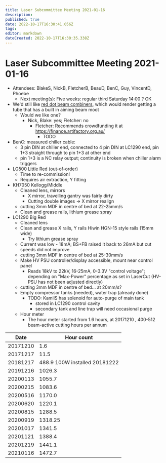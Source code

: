 ```yaml
---
title: Laser Subcommittee Meeting 2021-01-16
description: 
published: true
date: 2022-10-17T16:30:41.056Z
tags: 
editor: markdown
dateCreated: 2022-10-17T16:30:35.338Z
---
```


# Laser Subcommittee Meeting 2021-01-16

-   Attendees: BlakeS, NickB, FletcherB, BeauD, BenC, Guy, VincentD, Phoebe
    -   Next meeting(s): Five weeks: regular third Saturday 14:00 ? OK
-   We'd still like [red dot beam combiners](/subcommittee/laser-minutes-20191216), which would render getting a tube that has a built in aiming beam moot
    -   Would we like one?
        -   Nick, Blake: yes; Fletcher: no
            -   Fletcher: Recommends crowdfunding it at <https://finance.artifactory.org.au/>
                -   TODO
-   BenC: measured chiller cable:
    -   3 pin DIN at chiller end, connected to 4 pin DIN at LC1290 end, pin 1+3 straight through to pin 1+3 at other end
    -   pin 1+3 is a NC relay output; continuity is broken when chiller alarm triggers
-   LG500 Little Red (out-of-order)
    -   Time to re-commission!
    -   Requires air extraction, Y fitting
-   KH7050 Kellogg/Middle
    -   Cleaned lens, mirrors
        -   X mirror, travelling gantry was fairly dirty
        -   Cutting double images -\> X mirror realign
    -   cutting 3mm MDF in centre of bed at 22-25mm/s
    -   Clean and grease rails, lithium grease spray
-   LC1290 Big Red
    -   Cleaned lens
    -   Clean and grease X rails, Y rails Hiwin HGN-15 style rails (15mm wide)
        -   Try lithium grease spray
    -   Current was low - 18mA; BS+FB raised it back to 26mA but cut speeds did not improve
    -   cutting 3mm MDF in centre of bed at 25-30mm/s
    -   Make HV PSU controller/display accessible, mount near control panel
        -   Reads 18kV to 22kV, 16-25mA, 0-3.3V "control voltage"; depending on "Max-Power" percentage as set in LaserCut (HV-PSU has not been adjusted directly)
    -   cutting 3mm MDF in centre of bed... at 20mm/s?
    -   Empty compressor tanks (needed), water trap (already done)
        -   TODO: KamilS has solenoid for auto-purge of main tank
            -   stored in LC1290 control cavity
            -   secondary tank and line trap will need occasional purge
    -   Hour meter
        -   The hour meter started from 1.6 hours, at 20171210 , 400-512 beam-active cutting hours per annum

| Date     | Hour count                    |
|----------|-------------------------------|
| 20171210 | 1.6                           |
| 20171217 | 11.5                          |
| 20181217 | 488.9 100W installed 20181222 |
| 20191216 | 1026.3                        |
| 20200113 | 1055.7                        |
| 20200215 | 1083.6                        |
| 20200516 | 1170.0                        |
| 20200620 | 1220.1                        |
| 20200815 | 1288.5                        |
| 20200919 | 1318.25                       |
| 20201017 | 1341.5                        |
| 20201121 | 1388.4                        |
| 20201219 | 1441.1                        |
| 20210116 | 1472.7                        |
